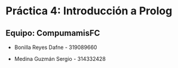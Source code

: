 # **Práctica 4: Introducción a Prolog**

## **Equipo: CompumamisFC**

- Bonilla Reyes Dafne - 319089660

- Medina Guzmán Sergio - 314332428
